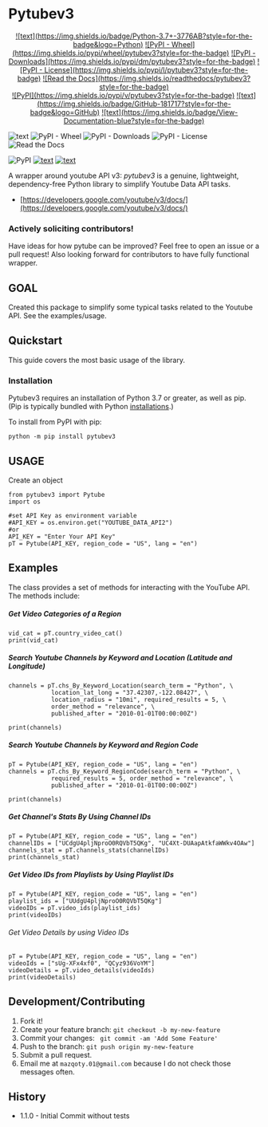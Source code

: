 # Pytubev3


<div align="center">
  <a href="#">![text](https://img.shields.io/badge/Python-3.7+-3776AB?style=for-the-badge&logo=Python)</a>
  <a href="#">![PyPI - Wheel](https://img.shields.io/pypi/wheel/pytubev3?style=for-the-badge)</a>
  <a href="#">![PyPI - Downloads](https://img.shields.io/pypi/dm/pytubev3?style=for-the-badge)</a>
  <a href="#">![PyPI - License](https://img.shields.io/pypi/l/pytubev3?style=for-the-badge)</a>
  <a href="#">![Read the Docs](https://img.shields.io/readthedocs/pytubev3?style=for-the-badge)</a>
</div>

<div align="center">
	<a href="https://pypi.org/project/pytubev3/">![PyPI](https://img.shields.io/pypi/v/pytubev3?style=for-the-badge)</a>
  	<a href="https://github.com/mm-mazhar/pytubev3">![text](https://img.shields.io/badge/GitHub-181717?style=for-the-badge&logo=GitHub)</a>
  	<a href="EnterReadthedocs link">![text](https://img.shields.io/badge/View-Documentation-blue?style=for-the-badge)</a>
</div>

![text](https://img.shields.io/badge/Python-3.7+-3776AB?style=for-the-badge&logo=Python)
![PyPI - Wheel](https://img.shields.io/pypi/wheel/pytubev3?style=for-the-badge)
![PyPI - Downloads](https://img.shields.io/pypi/dm/pytubev3?style=for-the-badge)
![PyPI - License](https://img.shields.io/pypi/l/pytubev3?style=for-the-badge)
![Read the Docs](https://img.shields.io/readthedocs/pytubev3?style=for-the-badge)


![PyPI](https://img.shields.io/pypi/v/pytubev3?style=for-the-badge)
<a href="https://github.com/mm-mazhar/pytubev3">![text](https://img.shields.io/badge/GitHub-181717?style=for-the-badge&logo=GitHub)</a>
<a href="EnterReadthedocs link">![text](https://img.shields.io/badge/View-Documentation-blue?style=for-the-badge)</a>

A wrapper around youtube API v3: _pytubev3_ is a genuine, lightweight, dependency-free Python library to simplify Youtube Data API tasks.
-   [https://developers.google.com/youtube/v3/docs/](https://developers.google.com/youtube/v3/docs/)

### Actively soliciting contributors!

Have ideas for how pytube can be improved? Feel free to open an issue or a pull request!
Also looking forward for contributors to have fully functional wrapper.

## GOAL

Created this package to simplify some typical tasks related to the Youtube API. See the examples/usage.

## Quickstart

This guide covers the most basic usage of the library.

### Installation

Pytubev3 requires an installation of Python 3.7 or greater, as well as pip. (Pip is typically bundled with Python  [installations](https://python.org/downloads).)

To install from PyPI with pip:

`python -m pip install pytubev3`

## USAGE

Create an object
```
from pytubev3 import Pytube
import os

#set API Key as environment variable
#API_KEY = os.environ.get("YOUTUBE_DATA_API2")
#or
API_KEY = "Enter Your API Key"
pT = Pytube(API_KEY, region_code = "US", lang = "en")
```

## Examples

The  class provides a set of methods for interacting with the YouTube API. The methods include:

##### Get Video Categories of a Region
```
vid_cat = pT.country_video_cat()
print(vid_cat)
```
##### Search Youtube Channels by Keyword and Location (Latitude and Longitude)
```
channels = pT.chs_By_Keyword_Location(search_term = "Python", \
			location_lat_long = "37.42307,-122.08427", \
			location_radius = "10mi", required_results = 5, \
			order_method = "relevance", \
			published_after = "2010-01-01T00:00:00Z")

print(channels)
```

##### Search Youtube Channels by Keyword and Region Code
```
pT = Pytube(API_KEY, region_code = "US", lang = "en")
channels = pT.chs_By_Keyword_RegionCode(search_term = "Python", \
			required_results = 5, order_method = "relevance", \
			published_after = "2010-01-01T00:00:00Z")

print(channels)
```

##### Get Channel's Stats By Using Channel IDs
```
pT = Pytube(API_KEY, region_code = "US", lang = "en")
channelIDs = ["UCdgU4pljNproO0RQVbT5QKg", "UC4Xt-DUAapAtkfaWWkv4OAw"]
channels_stat = pT.channels_stats(channelIDs)
print(channels_stat)
```

##### Get Video IDs from Playlists by Using Playlist IDs
```
pT = Pytube(API_KEY, region_code = "US", lang = "en")
playlist_ids = ["UUdgU4pljNproO0RQVbT5QKg"]
videoIDs = pT.video_ids(playlist_ids)
print(videoIDs)
```

###### Get Video Details by using Video IDs
```
pT = Pytube(API_KEY, region_code = "US", lang = "en")
videoIds = ["sUg-XFx4xf0", "QCyz936VoYM"]
videoDetails = pT.video_details(videoIds)
print(videoDetails)
```
## Development/Contributing
1. Fork it!
2. Create your feature branch: `git checkout -b my-new-feature`
3. Commit your changes: ` git commit -am 'Add Some Feature'`
4. Push to the branch: `git push origin my-new-feature`
5. Submit a pull request.
6. Email me at `mazqoty.01@gmail.com` because I do not check those messages often.

## History
* 1.1.0 - Initial Commit without tests 

